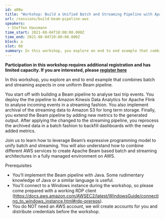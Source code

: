```yaml
---
id: a08w
title: "Workshop: Build a Unified Batch and Streaming Pipeline with Apache Beam on AWS"
url: /sessions/build-beam-pipeline-aws
speakers:
 - Steffen Hausmann
time_start: 2021-08-04T18:00:00.000Z
time_end: 2021-08-04T20:00:00.000Z
block: a
slot: 08
summary: In this workshop, you explore an end to end example that combines batch and streaming aspects in one uniform Beam pipeline. Check out the prerrequisites and additional registration.
---
```


**Participation in this workshop requires additional registration and has limited capacity. If you are interested, please [register here](https://us02web.zoom.us/webinar/register/WN_3zNJOuDVQhGKxU-yg2Sbkg)**

In this workshop, you explore an end to end example that combines batch and streaming aspects in one uniform Beam pipeline.

You start off with building a Beam pipeline to analyse taxi trip events. You deploy the the pipeline to Amazon Kinesis Data Analytics for Apache Flink to analyse incoming events in a streaming fashion. You also implement archival of the streaming data to Amazon S3 for long term storage. Finally, you extend the Beam pipeline by adding new metrics to the generated output. After applying the changed to the streaming pipeline, you reprocess the archived data in a batch fashion to backfill dashboards with the newly added metrics.

Join us to learn how to leverage Beam’s expressive programming model to unify batch and streaming. You will also understand how to combine different AWS services to create Apache Beam based batch and streaming architectures in a fully managed environment on AWS.

Prerequisites

* You’ll implement the Beam pipeline with Java. Some rudimentary knowledge of Java or a similar language is useful.
* You’ll connect to a Windows instance during the workshop, so please come prepared with a working RDP client (https://docs.aws.amazon.com/AWSEC2/latest/WindowsGuide/connecting_to_windows_instance.html#rdp-prereqs).
* You do NOT need an AWS account, we will create accounts for you and distribute credentials before the workshop.